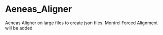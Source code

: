 # Aeneas_Aligner
Aeneas Aligner on large files to create json files. Montrel Forced Alignment will be added
